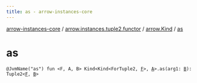 ```yaml
---
title: as - arrow-instances-core
---
```


[arrow-instances-core](../../index.html) / [arrow.instances.tuple2.functor](../index.html) / [arrow.Kind](index.html) / [as](./as.html)

# as

`@JvmName("as") fun <F, A, B> Kind<Kind<ForTuple2, `[`F`](as.html#F)`>, `[`A`](as.html#A)`>.as(arg1: `[`B`](as.html#B)`): Tuple2<`[`F`](as.html#F)`, `[`B`](as.html#B)`>`
